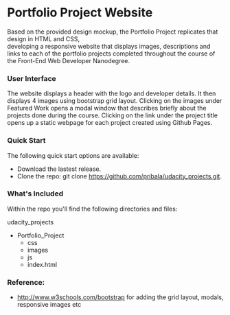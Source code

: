 # Portfolio Project Website

Based on the provided design mockup, the Portfolio Project replicates that design in HTML and CSS,  
developing a responsive website that displays images, descriptions and links to each 
of the portfolio projects completed throughout the course of the Front-End Web Developer Nanodegree.

### User Interface

The website displays a header with the logo and developer details. It then displays 4 images using bootstrap grid layout.
Clicking on the images under Featured Work opens a modal window that describes briefly about the projects done during the 
course. Clicking on the link under the project title opens up a static webpage for each project created using Github Pages.

### Quick Start

The following quick start options are available:

- Download the lastest release.
- Clone the repo: git clone https://github.com/pribala/udacity_projects.git.

### What's Included

Within the repo you'll find the following directories and files:

udacity_projects
  * Portfolio_Project 
      * css 
      * images 
      * js 
      * index.html 

### Reference:
  * http://www.w3schools.com/bootstrap for adding the grid layout, modals, responsive images etc 
  